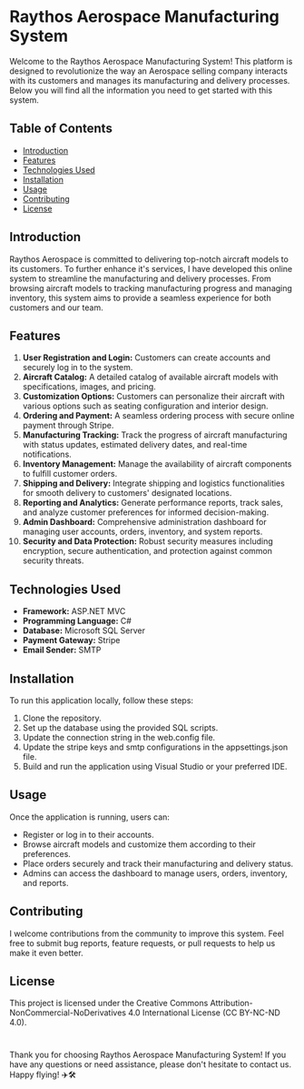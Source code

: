 # Raythos Aerospace Manufacturing System
Welcome to the Raythos Aerospace Manufacturing System! This platform is designed to revolutionize the way an Aerospace selling company interacts with its customers and manages its manufacturing and delivery processes. Below you will find all the information you need to get started with this system.

## Table of Contents
- [Introduction](#introduction)
- [Features](#features)
- [Technologies Used](#technologies-used)
- [Installation](#installation)
- [Usage](#usage)
- [Contributing](#contributing)
- [License](#license)

## Introduction
Raythos Aerospace is committed to delivering top-notch aircraft models to its customers. To further enhance it's services, I have developed this online system to streamline the manufacturing and delivery processes. From browsing aircraft models to tracking manufacturing progress and managing inventory, this system aims to provide a seamless experience for both customers and our team.

## Features
1. **User Registration and Login:** Customers can create accounts and securely log in to the system.
2. **Aircraft Catalog:** A detailed catalog of available aircraft models with specifications, images, and pricing.
3. **Customization Options:** Customers can personalize their aircraft with various options such as seating configuration and interior design.
4. **Ordering and Payment:** A seamless ordering process with secure online payment through Stripe.
5. **Manufacturing Tracking:** Track the progress of aircraft manufacturing with status updates, estimated delivery dates, and real-time notifications.
6. **Inventory Management:** Manage the availability of aircraft components to fulfill customer orders.
7. **Shipping and Delivery:** Integrate shipping and logistics functionalities for smooth delivery to customers' designated locations.
8. **Reporting and Analytics:** Generate performance reports, track sales, and analyze customer preferences for informed decision-making.
9. **Admin Dashboard:** Comprehensive administration dashboard for managing user accounts, orders, inventory, and system reports.
10. **Security and Data Protection:** Robust security measures including encryption, secure authentication, and protection against common security threats.

## Technologies Used
- **Framework:** ASP.NET MVC
- **Programming Language:** C#
- **Database:** Microsoft SQL Server
- **Payment Gateway:** Stripe
- **Email Sender:** SMTP

## Installation
To run this application locally, follow these steps:
1. Clone the repository.
2. Set up the database using the provided SQL scripts.
3. Update the connection string in the web.config file.
4. Update the stripe keys and smtp configurations in the appsettings.json file.
5. Build and run the application using Visual Studio or your preferred IDE.

## Usage
Once the application is running, users can:
- Register or log in to their accounts.
- Browse aircraft models and customize them according to their preferences.
- Place orders securely and track their manufacturing and delivery status.
- Admins can access the dashboard to manage users, orders, inventory, and reports.

## Contributing
I welcome contributions from the community to improve this system. Feel free to submit bug reports, feature requests, or pull requests to help us make it even better.

## License
This project is licensed under the Creative Commons Attribution-NonCommercial-NoDerivatives 4.0 International License (CC BY-NC-ND 4.0).




#
Thank you for choosing Raythos Aerospace Manufacturing System! If you have any questions or need assistance, please don't hesitate to contact us. Happy flying! ✈️🛠️


